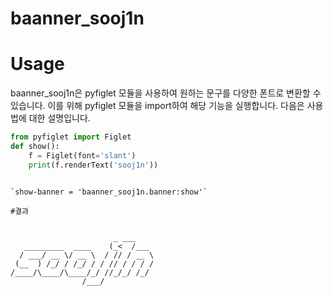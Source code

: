 # baanner_sooj1n

# Usage
baanner_sooj1n은 pyfiglet 모듈을 사용하여 원하는 문구를 다양한 폰트로 변환할 수 있습니다. 이를 위해 pyfiglet 모듈을 import하여 해당 기능을 실행합니다. 다음은 사용법에 대한 설명입니다.

```py
from pyfiglet import Figlet
def show():
    f = Figlet(font='slant')
    print(f.renderText('sooj1n'))  
```

```

`show-banner = 'baanner_sooj1n.banner:show'`

#결과


                       _ ___
   _________  ____    (_<  /___
  / ___/ __ \/ __ \  / // / __ \
 (__  ) /_/ / /_/ / / // / / / /
/____/\____/\____/_/ //_/_/ /_/
                /___/

